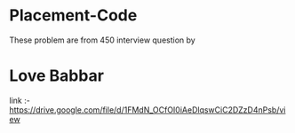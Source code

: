 # Placement-Code
These problem are from 450 interview question by 
# Love Babbar
link :-  https://drive.google.com/file/d/1FMdN_OCfOI0iAeDlqswCiC2DZzD4nPsb/view
